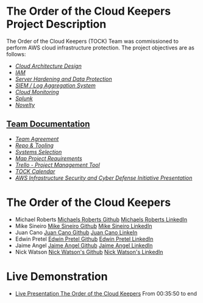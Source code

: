 # The Order of the Cloud Keepers Project Description

The Order of the Cloud Keepers (TOCK) Team was commissioned to perform AWS cloud infrastructure protection. The project objectives are as follows:

- [*Cloud Architecture Design*](https://drive.google.com/file/d/11XnvOX8_TcEbHqTNSA9Pnhs9zZNTx6FK/view?usp=sharing)
- [*IAM*]()
- [*Server Hardening and Data Protection*]()
- [*SIEM / Log Aggregation System*]()
- [*Cloud Monitoring*](https://docs.google.com/document/d/1uGggJ4yKi1Y63vUMVdERzKXOOFzz61D7TuTXKQPbCLg/edit?usp=sharing)
- [*Splunk*](https://docs.google.com/document/d/1bLdvIOJwUEUY1Ln5iGEeg0NEAHo1ydycaP1709pfZlc/edit?usp=sharing)
- [*Novelty*](https://github.com/TheOrderoftheCloudKeepers/Project-Documents/tree/main/scripts)


## [Team Documentation](https://github.com/TheOrderoftheCloudKeepers/Project-Documents)
- [*Team Agreement*](https://docs.google.com/document/d/1ldbTJIrHw68JuYXhpchdvm9e9WmI1jKJzicw9l-D6Jo/edit?usp=drive_link)
- [*Repo & Tooling*](https://docs.google.com/document/d/1IzgDDweYJBPECH09LN8YRHQTMkbVcUcdKaqO6X_bP6g/edit?usp=sharing)
- [*Systems Selection*](https://docs.google.com/document/d/1UJywRs2buJfA6BNJ9q0edIxuoEyZc0Q_z088Fa603ZY/edit?usp=sharing)
- [*Map Project Requirements*](https://docs.google.com/document/d/1HXFRCnL1N5ESlfhlOYmHP7rEnV0e7DMMUrncI-hVRQY/edit?usp=sharing)
- [*Trello - Project Management Tool*](https://trello.com/w/theorderofthecloudkeepers/home)
- [*TOCK Calendar*]()
- [*AWS Infrastructure Security and Cyber Defense Initiative Presentation*](https://docs.google.com/presentation/d/1XBD8g7gf9XYZmOXW47N7zpz4vuxluecNutcryG11PSg/edit?usp=sharing)
  
# The Order of the Cloud Keepers
- Michael Roberts [Michaels Roberts Github](https://github.com/Mjroberts7) [Michaels Roberts LinkedIn](https://www.linkedin.com/in/michael-roberts33)
- Mike Sineiro [Mike Sineiro Github](https://github.com/KrustyKode) [Mike Sineiro LinkedIn](https://www.linkedin.com/in/michael-sineiro-4784b517b/)
- Juan Cano [Juan Cano Github](https://github.com/jmcano50) [Juan Cano LinkeIn](https://www.linkedin.com/in/juan-cano-3021578/)
- Edwin Pretel [Edwin Pretel Github](https://github.com/EdInTech23) [Edwin Pretel LinkedIn](https://www.linkedin.com/in/preteledwin/)
- Jaime Angel [Jaime Angel Github](https://github.com/jaimeangelhi) [Jaime Angel LinkedIn](https://www.linkedin.com/in/jaime-angel/)
- Nick Watson [Nick Watson's Github](https://github.com/GODKINGDEATHLORD) [Nick Watson's LinkedIn](https://www.linkedin.com/in/nicolaus-watson/)

# Live Demonstration
- [Live Presentation The Order of the Cloud Keepers](https://zoom.us/rec/play/LAI77hH4n9caRHIClLV6vylRx9qqcfbg0CFZOQf3Cu7a1CXxjm4rtsHrwGtaASSGx3b9jT6OfnhVLphT.pPk3I5jEEFUKLq5I?canPlayFromShare=true&from=share_recording_detail&continueMode=true&componentName=rec-play&originRequestUrl=https%3A%2F%2Fzoom.us%2Frec%2Fshare%2Faz5xZmPAKiFoszWkyzIjuR-6Gk_cQoI_VL9tuCRKP7fyuJD32paudEW4-XyDuFOV.u43SOVq5zfzZZere) From 00:35:50 to end 
